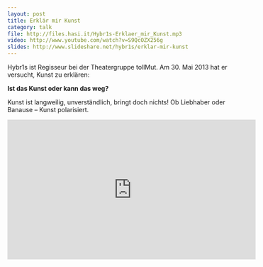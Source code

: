 ```yaml
---
layout: post
title: Erklär mir Kunst
category: talk
file: http://files.hasi.it/Hybr1s-Erklaer_mir_Kunst.mp3
video: http://www.youtube.com/watch?v=S9QcOZX256g
slides: http://www.slideshare.net/hybr1s/erklar-mir-kunst
---
```

Hybr1s ist Regisseur bei der Theatergruppe tollMut. Am 30. Mai 2013 hat er versucht, Kunst zu erklären:

__Ist das Kunst oder kann das weg?__

Kunst ist langweilig, unverständlich, bringt doch nichts!
Ob Liebhaber oder Banause – Kunst polarisiert.

<!-- break -->

<iframe width="560" height="315" src="http://www.youtube-nocookie.com/embed/S9QcOZX256g?rel=0" frameborder="0" allowfullscreen></iframe>